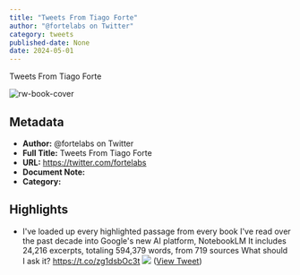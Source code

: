 ```yaml
---
title: "Tweets From Tiago Forte"
author: "@fortelabs on Twitter"
category: tweets
published-date: None
date: 2024-05-01
---
```

Tweets From Tiago Forte

![rw-book-cover](https://pbs.twimg.com/profile_images/1527701676521672707/YXvJP3ac.jpg)

## Metadata
- **Author:** @fortelabs on Twitter
- **Full Title:** Tweets From Tiago Forte
- **URL:** https://twitter.com/fortelabs
- **Document Note:** 
- **Category:**

## Highlights
- I've loaded up every highlighted passage from every book I've read over the past decade into Google's new AI platform, NotebookLM
  It includes 24,216 excerpts, totaling 594,379 words, from 719 sources
  What should I ask it? https://t.co/zg1dsbOc3t
  ![](https://pbs.twimg.com/media/GEjB36Oa0AMR0Is.jpg) ([View Tweet](https://twitter.com/fortelabs/status/1749861644245848361))
